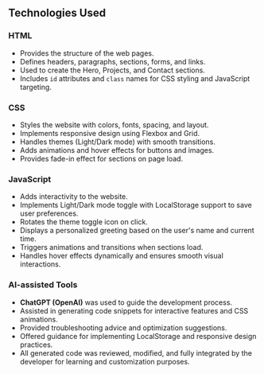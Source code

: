 ## Technologies Used

### HTML
- Provides the structure of the web pages.
- Defines headers, paragraphs, sections, forms, and links.
- Used to create the Hero, Projects, and Contact sections.
- Includes `id` attributes and `class` names for CSS styling and JavaScript targeting.

### CSS
- Styles the website with colors, fonts, spacing, and layout.
- Implements responsive design using Flexbox and Grid.
- Handles themes (Light/Dark mode) with smooth transitions.
- Adds animations and hover effects for buttons and images.
- Provides fade-in effect for sections on page load.

### JavaScript
- Adds interactivity to the website.
- Implements Light/Dark mode toggle with LocalStorage support to save user preferences.
- Rotates the theme toggle icon on click.
- Displays a personalized greeting based on the user's name and current time.
- Triggers animations and transitions when sections load.
- Handles hover effects dynamically and ensures smooth visual interactions.

### AI-assisted Tools
- **ChatGPT (OpenAI)** was used to guide the development process.
- Assisted in generating code snippets for interactive features and CSS animations.
- Provided troubleshooting advice and optimization suggestions.
- Offered guidance for implementing LocalStorage and responsive design practices.
- All generated code was reviewed, modified, and fully integrated by the developer for learning and customization purposes.
